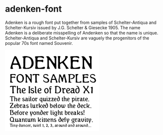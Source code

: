 # adenken-font

Adenken is a rough font put together from samples of Schelter-Antiqua and Schelter-Kursiv issued by J.G. Schelter & Giesecke 1905. The name Adenken is a deliberate misspelling of Andenken so that the name is unique. Schelter-Antiqua and Schelter-Kursiv are vaguely the progenitors of the popular 70s font named Souvenir.

![adenken-font-samples-01](https://raw.githubusercontent.com/random-wizard/adenken-font/main/examples/adenken-font-samples-01.png)
